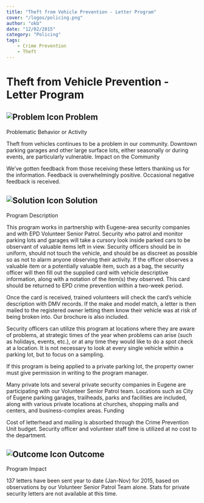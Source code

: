 ```yaml
---
title: "Theft from Vehicle Prevention - Letter Program"
cover: "/logos/policing.png"
author: "okb"
date: "12/02/2015"
category: "Policing"
tags:
    - Crime Prevention
    - Theft
---
```


# Theft from Vehicle Prevention - Letter Program

## ![Problem Icon](https://github.com/google/material-design-icons/raw/master/alert/1x_web/ic_error_outline_black_48dp.png "Problem") Problem

Problematic Behavior or Activity

Theft from vehicles continues to be a problem in our community. Downtown parking garages and other large surface lots, either seasonally or during events, are particularly vulnerable.
Impact on the Community

We’ve gotten feedback from those receiving these letters thanking us for the information. Feedback is overwhelmingly positive. Occasional negative feedback is received.

## ![Solution Icon](https://github.com/google/material-design-icons/raw/master/action/1x_web/ic_lightbulb_outline_black_48dp.png "Solution") Solution

Program Description

This program works in partnership with Eugene-area security companies and with EPD Volunteer Senior Patrol. Security who patrol and monitor parking lots and garages will take a cursory look inside parked cars to be observant of valuable items left in view. Security officers should be in uniform, should not touch the vehicle, and should be as discreet as possible so as not to alarm anyone observing their activity. If the officer observes a valuable item or a potentially valuable item, such as a bag, the security officer will then fill out the supplied card with vehicle descriptive information, along with a notation of the item(s) they observed. This card should be returned to EPD crime prevention within a two-week period.

Once the card is received, trained volunteers will check the card’s vehicle description with DMV records. If the make and model match, a letter is then mailed to the registered owner letting them know their vehicle was at risk of being broken into. Our brochure is also included.

Security officers can utilize this program at locations where they are aware of problems, at strategic times of the year when problems can arise (such as holidays, events, etc.), or at any time they would like to do a spot check at a location. It is not necessary to look at every single vehicle within a parking lot, but to focus on a sampling.

If this program is being applied to a private parking lot, the property owner must give permission in writing to the program manager.

Many private lots and several private security companies in Eugene are participating with our Volunteer Senior Patrol team. Locations such as City of Eugene parking garages, trailheads, parks and facilities are included, along with various private locations at churches, shopping malls and centers, and business-complex areas.
Funding

Cost of letterhead and mailing is absorbed through the Crime Prevention Unit budget. Security officer and volunteer staff time is utilized at no cost to the department.

## ![Outcome Icon](https://github.com/google/material-design-icons/raw/master/action/1x_web/ic_view_list_black_48dp.png "Outcome") Outcome

Program Impact

137 letters have been sent year to date (Jan-Nov) for 2015, based on observations by our Volunteer Senior Patrol Team alone. Stats for private security letters are not available at this time.
